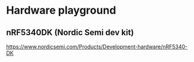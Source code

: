 # Hardware playground

## nRF5340DK (Nordic Semi dev kit)
https://www.nordicsemi.com/Products/Development-hardware/nRF5340-DK
